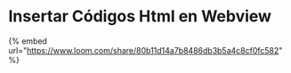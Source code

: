 # Insertar Códigos Html en Webview

{% embed url="https://www.loom.com/share/80b11d14a7b8486db3b5a4c8cf0fc582" %}



